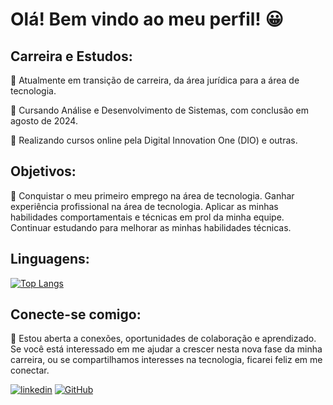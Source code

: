 # Olá! Bem vindo ao meu perfil! 😀

## Carreira e Estudos:
📌 Atualmente em transição de carreira, da área jurídica para a área de tecnologia.

📌 Cursando Análise e Desenvolvimento de Sistemas, com conclusão em agosto de 2024.

📌 Realizando cursos online pela Digital Innovation One (DIO) e outras.  

## Objetivos:
📌 Conquistar o meu primeiro emprego na área de tecnologia. Ganhar experiência profissional na área de tecnologia. Aplicar as minhas habilidades comportamentais e técnicas em prol da minha equipe. Continuar estudando para melhorar as minhas habilidades técnicas.

## Linguagens:
[![Top Langs](https://github-readme-stats.vercel.app/api/top-langs/?username=hsoaresbianca)](https://github.com/hsoaresbianca/github-readme-stats)

## Conecte-se comigo:
📌 Estou aberta a conexões, oportunidades de colaboração e aprendizado. Se você está interessado em me ajudar a crescer nesta nova fase da minha carreira, ou se compartilhamos interesses na tecnologia, ficarei feliz em me conectar.

[![linkedin](https://img.shields.io/badge/linkedin-black?style=for-the-badge&logo=linkedin&logoColor=ff0000)](https://www.linkedin.com/in/hsoaresbianca/) [![GitHub](https://img.shields.io/badge/GitHub-black?style=for-the-badge&logo=github&logoColor=ff0000)](https://github.com/hsoaresbianca)
